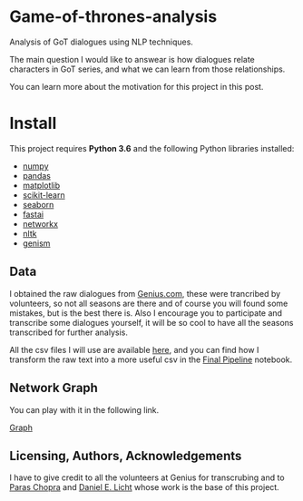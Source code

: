 # Game-of-thrones-analysis
Analysis of GoT dialogues using NLP techniques. 

The main question I would like to answear is how dialogues relate characters in GoT series, and what we can learn from those relationships. 

You can learn more about the motivation for this project in this post.

# Install

This project requires **Python 3.6** and the following Python libraries installed:

- [numpy](http://www.numpy.org/)
- [pandas](http://pandas.pydata.org)
- [matplotlib](http://matplotlib.org/)
- [scikit-learn](http://scikit-learn.org/stable/)
- [seaborn](https://seaborn.pydata.org/)
- [fastai](https://github.com/fastai/fastai)
- [networkx](https://networkx.github.io/documentation/stable/install.html)
- [nltk](https://www.nltk.org/install.html)
- [genism](https://radimrehurek.com/gensim/install.html)

## Data

I obtained the raw dialogues from [Genius.com](https://genius.com/artists/Game-of-thrones), these were trancribed by volunteers, so not all
seasons are there and of course you will found some mistakes, but is the best there is. Also I encourage you to participate and transcribe some dialogues yourself, it will be so cool to have all the seasons transcribed for further analysis. 

All the csv files I will use are available [here](https://github.com/chrismartinezb/Game-of-thrones-analysis/tree/master/CSV), and you can find how I transform the raw text into a more useful csv in the [Final Pipeline](https://github.com/chrismartinezb/Game-of-thrones-analysis/blob/master/Final%20Pipeline.ipynb) notebook.

## Network Graph

You can play with it in the following link.

[Graph](https://bl.ocks.org/chrismartinezb/e35f6c6b7a4def1dc56eea92d8897d40/ee9d335a443b042fc20c2f2eb0d55e9997d2f2b9)

## Licensing, Authors, Acknowledgements
I have to give credit to all the volunteers at Genius for transcrubing and to [Paras Chopra](https://towardsdatascience.com/generating-new-ideas-for-machine-learning-projects-through-machine-learning-ce3fee50ec2) and [Daniel E. Licht](https://lichtphyz.github.io/) whose work is the base of this project. 


